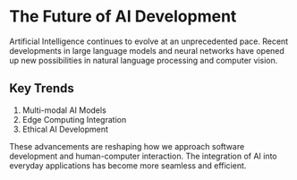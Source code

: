 # The Future of AI Development

Artificial Intelligence continues to evolve at an unprecedented pace. Recent developments in large language models and neural networks have opened up new possibilities in natural language processing and computer vision.

## Key Trends

1. Multi-modal AI Models
2. Edge Computing Integration
3. Ethical AI Development

These advancements are reshaping how we approach software development and human-computer interaction. The integration of AI into everyday applications has become more seamless and efficient.